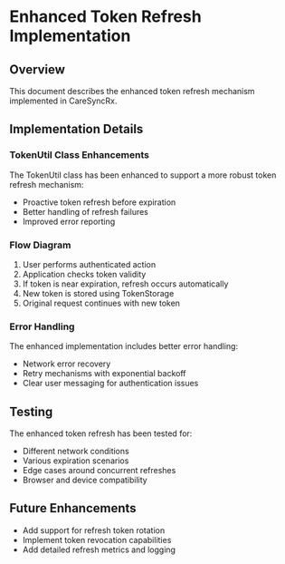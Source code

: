 # Enhanced Token Refresh Implementation

## Overview
This document describes the enhanced token refresh mechanism implemented in CareSyncRx.

## Implementation Details

### TokenUtil Class Enhancements
The TokenUtil class has been enhanced to support a more robust token refresh mechanism:
- Proactive token refresh before expiration
- Better handling of refresh failures
- Improved error reporting

### Flow Diagram
1. User performs authenticated action
2. Application checks token validity
3. If token is near expiration, refresh occurs automatically
4. New token is stored using TokenStorage
5. Original request continues with new token

### Error Handling
The enhanced implementation includes better error handling:
- Network error recovery
- Retry mechanisms with exponential backoff
- Clear user messaging for authentication issues

## Testing
The enhanced token refresh has been tested for:
- Different network conditions
- Various expiration scenarios
- Edge cases around concurrent refreshes
- Browser and device compatibility

## Future Enhancements
- Add support for refresh token rotation
- Implement token revocation capabilities
- Add detailed refresh metrics and logging
